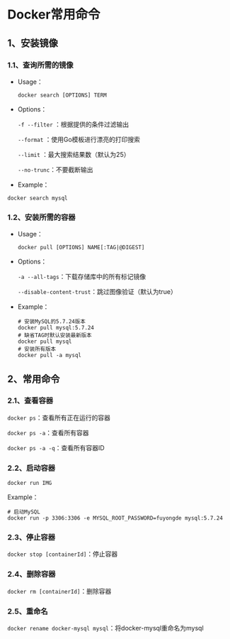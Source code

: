 # Docker常用命令

## 1、安装镜像

### 1.1、查询所需的镜像

- Usage：

  `docker search [OPTIONS] TERM`

- Options：

  `-f --filter` ：根据提供的条件过滤输出

  `--format` ：使用Go模板进行漂亮的打印搜索

  `--limit` ：最大搜索结果数（默认为25）

  `--no-trunc`：不要截断输出

- Example：

```shell
docker search mysql
```

### 1.2、安装所需的容器

- Usage：

  `docker pull [OPTIONS] NAME[:TAG|@DIGEST]`

- Options：

  `-a --all-tags`：下载存储库中的所有标记镜像
  
  `--disable-content-trust`：跳过图像验证（默认为true）

- Example：

  ```shell
  # 安装MySQL的5.7.24版本
  docker pull mysql:5.7.24
  # 缺省TAG时默认安装最新版本
  docker pull mysql
  # 安装所有版本
  docker pull -a mysql
  ```

## 2、常用命令

### 2.1、查看容器

`docker ps`：查看所有正在运行的容器

`docker ps -a`：查看所有容器

`docker ps -a -q`：查看所有容器ID

### 2.2、启动容器

`docker run IMG`

Example：

```shell
# 启动MySQL
docker run -p 3306:3306 -e MYSQL_ROOT_PASSWORD=fuyongde mysql:5.7.24
```

### 2.3、停止容器

`docker stop [containerId]`：停止容器

### 2.4、删除容器

`docker rm [containerId]`：删除容器

### 2.5、重命名

`docker rename docker-mysql mysql`：将docker-mysql重命名为mysql